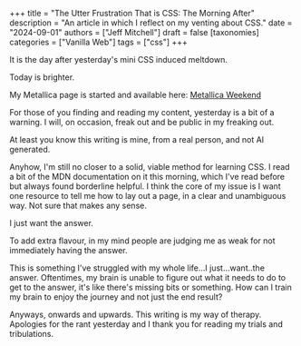 +++
title = "The Utter Frustration That is CSS: The Morning After"
description = "An article in which I reflect on my venting about CSS."
date = "2024-09-01"
authors = ["Jeff Mitchell"]
draft = false
[taxonomies]
categories = ["Vanilla Web"]
tags = ["css"]
+++

It is the day after yesterday's mini CSS induced meltdown.

Today is brighter.

My Metallica page is started and available here: [Metallica Weekend](https://metallica-weekend.shuttleapp.rs)

For those of you finding and reading my content, yesterday is a bit of a warning. I will, on occasion, freak out and be public in my freaking out.

At least you know this writing is mine, from a real person, and not AI generated.

Anyhow, I'm still no closer to a solid, viable method for learning CSS. I read a bit of the MDN documentation on it this morning, which I've read before but always found borderline helpful. I think the core of my issue is I want one resource to tell me how to lay out a page, in a clear and unambiguous way. Not sure that makes any sense.

I just want the answer.

To add extra flavour, in my mind people are judging me as weak for not immediately having the answer.

This is something I've struggled with my whole life...I just...want..the answer. Oftentimes, my brain is unable to figure out what it needs to do to get to the answer, it's like there's missing bits or something. How can I train my brain to enjoy the journey and not just the end result?

Anyways, onwards and upwards. This writing is my way of therapy. Apologies for the rant yesterday and I thank you for reading my trials and tribulations.
